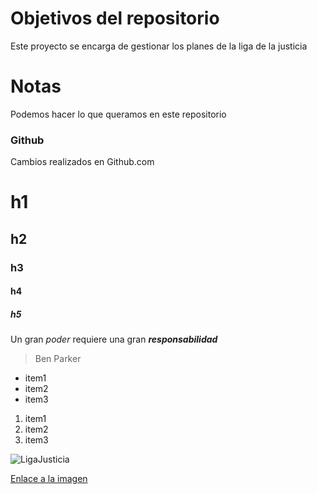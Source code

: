 # Objetivos del repositorio

Este proyecto se encarga de gestionar los planes de la liga de la justicia

# Notas

Podemos hacer lo que queramos en este repositorio

### Github

Cambios realizados en Github.com

# h1 
## h2
### h3
#### h4
##### h5

Un gran _poder_ requiere una gran ___responsabilidad___

> Ben Parker

* item1
* item2
* item3

1. item1
2. item2
3. item3


![LigaJusticia](https://pics.filmaffinity.com/La_Liga_de_la_Justicia_de_Zack_Snyder-554207771-mmed.jpg)


[Enlace a la imagen](https://pics.filmaffinity.com/La_Liga_de_la_Justicia_de_Zack_Snyder-554207771-mmed.jpg)
